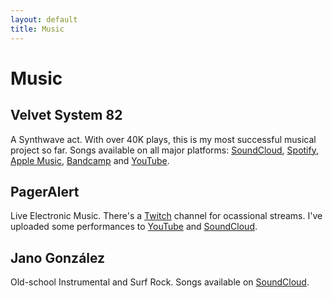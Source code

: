 ```yaml
---
layout: default
title: Music
---
```

# Music

## Velvet System 82

A Synthwave act. With over 40K plays, this is my most successful musical
project so far. Songs available on all major platforms:
[SoundCloud][soundcloud-velvet], [Spotify][spotify-velvet],
[Apple Music][apple-velvet], [Bandcamp][bandcamp-velvet] and
[YouTube][youtube-velvet].

## PagerAlert

Live Electronic Music. There's a [Twitch][twitch-pageralert] channel for
ocassional streams. I've uploaded some performances to
[YouTube][youtube-pageralert] and [SoundCloud][soundcloud-pageralert].

## Jano González

Old-school Instrumental and Surf Rock. Songs available on
[SoundCloud][soundcloud-janogonzalez].

[soundcloud-velvet]: https://soundcloud.com/velvetsystem82
[spotify-velvet]: https://open.spotify.com/artist/0nxKUWB44Z92DtwfhluQrI
[apple-velvet]: https://music.apple.com/artist/velvet-system-82/1440233254
[bandcamp-velvet]: https://velvetsystem82.bandcamp.com
[youtube-velvet]: https://www.youtube.com/channel/UC9W57hOno9q-GTBm_p-UrWg
[twitch-pageralert]: https://www.twitch.tv/pageralert
[youtube-pageralert]: https://www.youtube.com/channel/UCjUGRxzlbBz4bC5B7atzDyw
[soundcloud-pageralert]: https://soundcloud.com/pageralert
[soundcloud-janogonzalez]: https://soundcloud.com/janogonzalez
